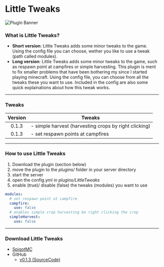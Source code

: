 # Little Tweaks

![Plugin Banner](https://i.imgur.com/xLs8FZp.png)

### What is Little Tweaks?
- **Short version**: Little Tweaks adds some minor tweaks to the game. Using the config file you can choose, wether you like to use a tweak (path called modules).
- **Long version**: Little Tweaks adds some minor tweaks to the game, such as respawn point at campfires or simple harvesting. This plugin is ment to fix smaller problems that have been bothering my since I started playing minecraft. Using the config file, you can choose from all the tweaks these you want to use. Included in the config are also some quick explainations about how this tweak works.
* * *
### Tweaks
| Version | Tweaks |
|:-------:|--------|
| 0.1.3 | - simple harvest (harvesting crops by right clicking) |
| 0.1.3 | - set respawn points at campfires |
* * *
### How to use Little Tweaks
1. Download the plugin (section below)
2. move the plugin to the *plugins/* folder in your server directory
3. start the server
4. open the config.yml in *plugins/LittleTweaks*
5. enable (true)/ disable (false) the tweaks (modules) you want to use
```yaml
modules:
  # set respawn point at campfire
  campfire:
    use: false
  # enables simple crop harvesting be right clicking the crop
  simpleHarvest:
    use: false
```
* * *
### Download Little Tweaks
- [SpigotMC](https://www.spigotmc.org/resources/little-tweaks.92595/)
- GitHub
	- [v0.1.3 (SourceCode)](https://github.com/per-tooo/Little-Tweaks/tree/per-tooo-littletweaks-0.1.3)
